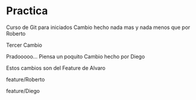 # Practica
Curso de Git para iniciados
Cambio hecho nada mas y nada menos que por Roberto

Tercer Cambio


Pradooooo... Piensa un poquito
Cambio hecho por Diego

Estos cambios son del Feature de Alvaro

feature/Roberto 

feature/Diego 

